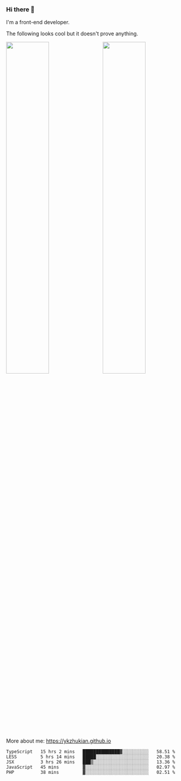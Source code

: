 ### Hi there 👋

I'm a front-end developer.

The following looks cool but it doesn't prove anything.

[<img align="right" width="48%" src="https://github-readme-stats.vercel.app/api?username=ykzhukian&show_icons=true&theme=dracula">](https://github.com/anuraghazra/github-readme-stats)

[<img width="48%" src="https://github-readme-stats.vercel.app/api/top-langs/?username=ykzhukian&layout=compact&theme=dracula">](https://github.com/anuraghazra/github-readme-stats)

More about me: 
https://ykzhukian.github.io

<!--START_SECTION:waka-->
```text
TypeScript   15 hrs 2 mins   ██████████████▓░░░░░░░░░░   58.51 % 
LESS         5 hrs 14 mins   █████░░░░░░░░░░░░░░░░░░░░   20.38 % 
JSX          3 hrs 26 mins   ███▒░░░░░░░░░░░░░░░░░░░░░   13.36 % 
JavaScript   45 mins         ▓░░░░░░░░░░░░░░░░░░░░░░░░   02.97 % 
PHP          38 mins         ▓░░░░░░░░░░░░░░░░░░░░░░░░   02.51 % 
```
<!--END_SECTION:waka-->
